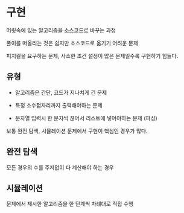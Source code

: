 # 구현

머릿속에 있는 알고리즘을 소스코드로 바꾸는 과정

풀이를 떠올리는 것은 쉽지만 소스코드로 옮기기 어려운 문제

피지컬을 요구하는 문제, 사소한 조건 설정이 많은 문제일수록 구현하기 힘들다.

## 유형

- 알고리즘은 간단, 코드가 지나치게 긴 문제

- 특정 소수점자리까지 출력해야하는 문제

- 문자열 입력시 한 문자씩 끊어서 리스트에 넣어야하는 문제 (파싱)

보통 완전 탐색, 시뮬레이션 문제에서 구현이 핵심인 경우가 많다.

## 완전 탐색

모든 경우의 수를 주저없이 다 계산해야 하는 경우

## 시뮬레이션

문제에서 제시한 알고리즘을 한 단계씩 차례대로 직접 수행

